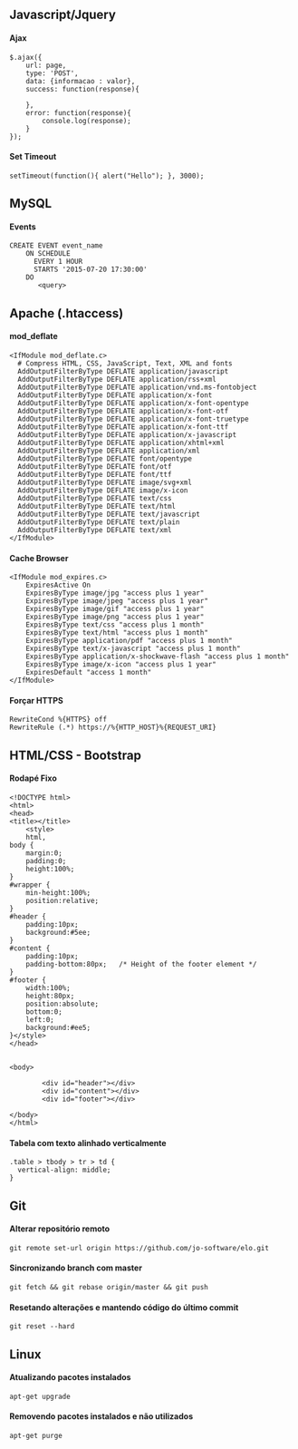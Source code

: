 ## Javascript/Jquery
#### Ajax
~~~~
$.ajax({
    url: page,
    type: 'POST',
    data: {informacao : valor},
    success: function(response){
       
    },
    error: function(response){
        console.log(response);
    }
});
~~~~ 

#### Set Timeout
~~~~
setTimeout(function(){ alert("Hello"); }, 3000);
~~~~ 

## MySQL
#### Events
~~~~
CREATE EVENT event_name
    ON SCHEDULE
      EVERY 1 HOUR
      STARTS '2015-07-20 17:30:00'
    DO
       <query>
~~~~ 


## Apache (.htaccess)
#### mod_deflate
~~~~
<IfModule mod_deflate.c>
  # Compress HTML, CSS, JavaScript, Text, XML and fonts
  AddOutputFilterByType DEFLATE application/javascript
  AddOutputFilterByType DEFLATE application/rss+xml
  AddOutputFilterByType DEFLATE application/vnd.ms-fontobject
  AddOutputFilterByType DEFLATE application/x-font
  AddOutputFilterByType DEFLATE application/x-font-opentype
  AddOutputFilterByType DEFLATE application/x-font-otf
  AddOutputFilterByType DEFLATE application/x-font-truetype
  AddOutputFilterByType DEFLATE application/x-font-ttf
  AddOutputFilterByType DEFLATE application/x-javascript
  AddOutputFilterByType DEFLATE application/xhtml+xml
  AddOutputFilterByType DEFLATE application/xml
  AddOutputFilterByType DEFLATE font/opentype
  AddOutputFilterByType DEFLATE font/otf
  AddOutputFilterByType DEFLATE font/ttf
  AddOutputFilterByType DEFLATE image/svg+xml
  AddOutputFilterByType DEFLATE image/x-icon
  AddOutputFilterByType DEFLATE text/css
  AddOutputFilterByType DEFLATE text/html
  AddOutputFilterByType DEFLATE text/javascript
  AddOutputFilterByType DEFLATE text/plain
  AddOutputFilterByType DEFLATE text/xml
</IfModule>
~~~~ 

#### Cache Browser
~~~~
<IfModule mod_expires.c>
	ExpiresActive On
	ExpiresByType image/jpg "access plus 1 year"
	ExpiresByType image/jpeg "access plus 1 year"
	ExpiresByType image/gif "access plus 1 year"
	ExpiresByType image/png "access plus 1 year"
	ExpiresByType text/css "access plus 1 month"
	ExpiresByType text/html "access plus 1 month"
	ExpiresByType application/pdf "access plus 1 month"
	ExpiresByType text/x-javascript "access plus 1 month"
	ExpiresByType application/x-shockwave-flash "access plus 1 month"
	ExpiresByType image/x-icon "access plus 1 year"
	ExpiresDefault "access 1 month"
</IfModule>
~~~~ 

#### Forçar HTTPS
~~~~
RewriteCond %{HTTPS} off
RewriteRule (.*) https://%{HTTP_HOST}%{REQUEST_URI}
~~~~ 

## HTML/CSS - Bootstrap
#### Rodapé Fixo
~~~~
<!DOCTYPE html>
<html>
<head>
<title></title>
	<style>
	html,
body {
	margin:0;
	padding:0;
	height:100%;
}
#wrapper {
	min-height:100%;
	position:relative;
}
#header {
	padding:10px;
	background:#5ee;
}
#content {
	padding:10px;
	padding-bottom:80px;   /* Height of the footer element */
}
#footer {
	width:100%;
	height:80px;
	position:absolute;
	bottom:0;
	left:0;
	background:#ee5;
}</style>
</head>


<body>
	
		<div id="header"></div>
		<div id="content"></div>
		<div id="footer"></div>
	
</body>
</html>
~~~~ 

#### Tabela com texto alinhado verticalmente
~~~~
.table > tbody > tr > td {
  vertical-align: middle;
}
~~~~ 

## Git
#### Alterar repositório remoto
~~~~
git remote set-url origin https://github.com/jo-software/elo.git
~~~~ 

#### Sincronizando branch com master
~~~~
git fetch && git rebase origin/master && git push
~~~~ 

#### Resetando alterações e mantendo código do último commit
~~~~
git reset --hard
~~~~ 

## Linux
#### Atualizando pacotes instalados
~~~~
apt-get upgrade
~~~~ 
#### Removendo pacotes instalados e não utilizados
~~~~
apt-get purge
~~~~ 
